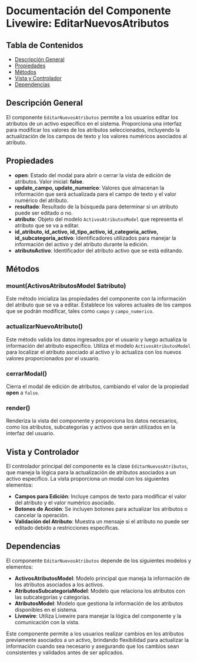 # Documentación del Componente Livewire: EditarNuevosAtributos

## Tabla de Contenidos
- [Descripción General](#descripción-general)
- [Propiedades](#propiedades)
- [Métodos](#métodos)
- [Vista y Controlador](#vista-y-controlador)
- [Dependencias](#dependencias)

## Descripción General
El componente `EditarNuevosAtributos` permite a los usuarios editar los atributos de un activo específico en el sistema. Proporciona una interfaz para modificar los valores de los atributos seleccionados, incluyendo la actualización de los campos de texto y los valores numéricos asociados al atributo.

## Propiedades

- **open**: Estado del modal para abrir o cerrar la vista de edición de atributos. Valor inicial: **false**.
- **update_campo, update_numerico**: Valores que almacenan la información que será actualizada para el campo de texto y el valor numérico del atributo.
- **resultado**: Resultado de la búsqueda para determinar si un atributo puede ser editado o no.
- **atributo**: Objeto del modelo `ActivosAtributosModel` que representa el atributo que se va a editar.
- **id_atributo, id_activo, id_tipo_activo, id_categoria_activo, id_subcategoria_activo**: Identificadores utilizados para manejar la información del activo y del atributo durante la edición.
- **atributoActivo**: Identificador del atributo activo que se está editando.

## Métodos

### mount(ActivosAtributosModel $atributo)
Este método inicializa las propiedades del componente con la información del atributo que se va a editar. Establece los valores actuales de los campos que se podrán modificar, tales como `campo` y `campo_numerico`.

### actualizarNuevoAtributo()
Este método valida los datos ingresados por el usuario y luego actualiza la información del atributo específico. Utiliza el modelo `ActivosAtributosModel` para localizar el atributo asociado al activo y lo actualiza con los nuevos valores proporcionados por el usuario.

### cerrarModal()
Cierra el modal de edición de atributos, cambiando el valor de la propiedad **open** a `false`.

### render()
Renderiza la vista del componente y proporciona los datos necesarios, como los atributos, subcategorías y activos que serán utilizados en la interfaz del usuario.

## Vista y Controlador
El controlador principal del componente es la clase `EditarNuevosAtributos`, que maneja la lógica para la actualización de atributos asociados a un activo específico. La vista proporciona un modal con los siguientes elementos:

- **Campos para Edición**: Incluye campos de texto para modificar el valor del atributo y el valor numérico asociado.
- **Botones de Acción**: Se incluyen botones para actualizar los atributos o cancelar la operación.
- **Validación del Atributo**: Muestra un mensaje si el atributo no puede ser editado debido a restricciones específicas.

## Dependencias
El componente `EditarNuevosAtributos` depende de los siguientes modelos y elementos:

- **ActivosAtributosModel**: Modelo principal que maneja la información de los atributos asociados a los activos.
- **AtributosSubcategoriaModel**: Modelo que relaciona los atributos con las subcategorías y categorías.
- **AtributosModel**: Modelo que gestiona la información de los atributos disponibles en el sistema.
- **Livewire**: Utiliza Livewire para manejar la lógica del componente y la comunicación con la vista.

Este componente permite a los usuarios realizar cambios en los atributos previamente asociados a un activo, brindando flexibilidad para actualizar la información cuando sea necesario y asegurando que los cambios sean consistentes y validados antes de ser aplicados.

